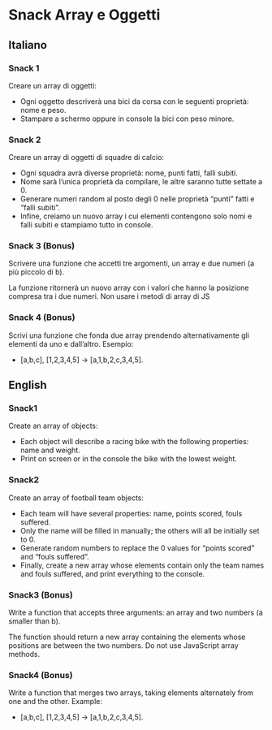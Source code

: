 # Snack Array e Oggetti

## Italiano

### Snack 1

Creare un array di oggetti:

- Ogni oggetto descriverà una bici da corsa con le seguenti proprietà: nome e peso.
- Stampare a schermo oppure in console la bici con peso minore.

### Snack 2

Creare un array di oggetti di squadre di calcio:

- Ogni squadra avrà diverse proprietà: nome, punti fatti, falli subiti.
- Nome sarà l’unica proprietà da compilare, le altre saranno tutte settate a 0.
- Generare numeri random al posto degli 0 nelle proprietà “punti” fatti e “falli subiti”.
- Infine, creiamo un nuovo array i cui elementi contengono solo nomi e falli subiti e stampiamo tutto in console.

### Snack 3 (Bonus)

Scrivere una funzione che accetti tre argomenti, un array e due numeri (a più piccolo di b).

La funzione ritornerà un nuovo array con i valori che hanno la posizione compresa tra i due numeri. Non usare i metodi di array di JS

### Snack 4 (Bonus)

Scrivi una funzione che fonda due array prendendo alternativamente gli elementi da uno e dall’altro.
Esempio:

- [a,b,c], [1,2,3,4,5] → [a,1,b,2,c,3,4,5].

## English

### Snack1

Create an array of objects:

- Each object will describe a racing bike with the following properties: name and weight.
- Print on screen or in the console the bike with the lowest weight.

### Snack2

Create an array of football team objects:

- Each team will have several properties: name, points scored, fouls suffered.
- Only the name will be filled in manually; the others will all be initially set to 0.
- Generate random numbers to replace the 0 values for “points scored” and “fouls suffered”.
- Finally, create a new array whose elements contain only the team names and fouls suffered, and print everything to the console.

### Snack3 (Bonus)

Write a function that accepts three arguments: an array and two numbers (a smaller than b).

The function should return a new array containing the elements whose positions are between the two numbers. Do not use JavaScript array methods.

### Snack4 (Bonus)

Write a function that merges two arrays, taking elements alternately from one and the other.
Example:

- [a,b,c], [1,2,3,4,5] → [a,1,b,2,c,3,4,5].
